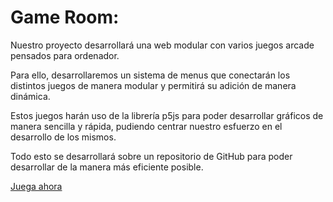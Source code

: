 # Game Room:
Nuestro proyecto desarrollará una web modular con varios juegos arcade pensados para ordenador.

Para ello, desarrollaremos un sistema de menus que conectarán los distintos juegos de manera modular y permitirá su adición de manera dinámica.

Estos juegos harán uso de la librería p5js para poder desarrollar gráficos de manera sencilla y rápida, pudiendo centrar nuestro esfuerzo en el desarrollo de los mismos.

Todo esto se desarrollará sobre un repositorio de GitHub para poder desarrollar de la manera más eficiente posible.

[Juega ahora](https://jkutkut.github.io/JS-GameRoom/)